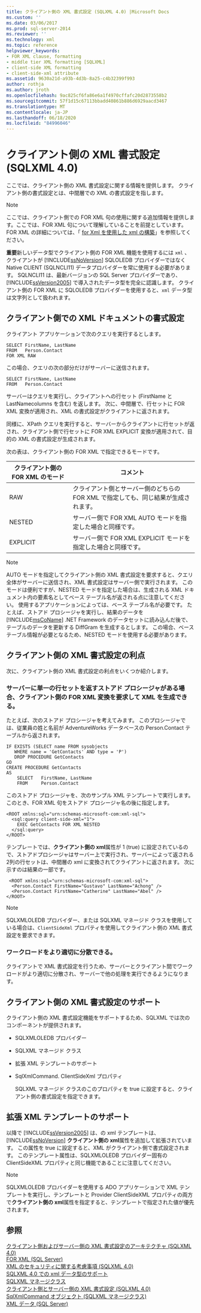 ```yaml
---
title: クライアント側の XML 書式設定 (SQLXML 4.0) |Microsoft Docs
ms.custom: ''
ms.date: 03/06/2017
ms.prod: sql-server-2014
ms.reviewer: ''
ms.technology: xml
ms.topic: reference
helpviewer_keywords:
- FOR XML clause, formatting
- middle tier XML formatting [SQLXML]
- client-side XML formatting
- client-side-xml attribute
ms.assetid: 9630a21d-a93b-4d3b-8a25-c4b32399f993
author: rothja
ms.author: jroth
ms.openlocfilehash: 9ac825cf6fa86e6a1f4970cffafc20d2873558b2
ms.sourcegitcommit: 57f1d15c67113bbadd40861b886d6929aacd3467
ms.translationtype: MT
ms.contentlocale: ja-JP
ms.lasthandoff: 06/18/2020
ms.locfileid: "84996046"
---
```

# <a name="client-side-xml-formatting-sqlxml-40"></a>クライアント側の XML 書式設定 (SQLXML 4.0)
  ここでは、クライアント側の XML 書式設定に関する情報を提供します。 クライアント側の書式設定とは、中間層での XML の書式設定を指します。  
  
> [!NOTE]  
>  ここでは、クライアント側での FOR XML 句の使用に関する追加情報を提供します。ここでは、FOR XML 句について理解していることを前提としています。 FOR XML の詳細については、「 [for Xml を使用した xml の構築](../../xml/for-xml-sql-server.md)」を参照してください。  
  
 **重要**新しいデータ型でクライアント側の FOR XML 機能を使用するには `xml` 、クライアントが [!INCLUDE[ssNoVersion](../../../includes/ssnoversion-md.md)] SQLOLEDB プロバイダーではなく Native CLIENT (SQLNCLI11) データプロバイダーを常に使用する必要があります。 SQLNCLI11 は、最新バージョンの SQL Server プロバイダーであり、[!INCLUDE[ssVersion2005](../../../includes/ssversion2005-md.md)] で導入されたデータ型を完全に認識します。 クライアント側の FOR XML に SQLOLEDB プロバイダーを使用すると、`xml` データ型は文字列として扱われます。  
  
## <a name="formatting-xml-documents-on-the-client-side"></a>クライアント側での XML ドキュメントの書式設定  
 クライアント アプリケーションで次のクエリを実行するとします。  
  
```  
SELECT FirstName, LastName  
FROM   Person.Contact  
FOR XML RAW  
```  
  
 この場合、クエリの次の部分だけがサーバーに送信されます。  
  
```  
SELECT FirstName, LastName  
FROM   Person.Contact  
```  
  
 サーバーはクエリを実行し、クライアントへの行セット (FirstName と LastNamecolumns を含む) を返します。 次に、中間層で、行セットに FOR XML 変換が適用され、XML の書式設定がクライアントに返されます。  
  
 同様に、XPath クエリを実行すると、サーバーからクライアントに行セットが返され、クライアント側で行セットに FOR XML EXPLICIT 変換が適用されて、目的の XML の書式設定が生成されます。  
  
 次の表は、クライアント側の FOR XML で指定できるモードです。  
  
|クライアント側の FOR XML のモード|コメント|  
|-------------------------------|-------------|  
|RAW|クライアント側とサーバー側のどちらの FOR XML で指定しても、同じ結果が生成されます。|  
|NESTED|サーバー側で FOR XML AUTO モードを指定した場合と同様です。|  
|EXPLICIT|サーバー側で FOR XML EXPLICIT モードを指定した場合と同様です。|  
  
> [!NOTE]  
>  AUTO モードを指定してクライアント側の XML 書式設定を要求すると、クエリ全体がサーバーに送信され、XML 書式設定はサーバー側で実行されます。 このモードは便利ですが、NESTED モードを指定した場合は、生成される XML ドキュメント内の要素名としてベース テーブル名が返される点に注意してください。 使用するアプリケーションによっては、ベース テーブル名が必要です。 たとえば、ストアド プロシージャを実行し、結果のデータを [!INCLUDE[msCoName](../../../includes/msconame-md.md)] .NET Framework のデータセットに読み込んだ後で、テーブルのデータを更新する DiffGram を生成するとします。 この場合、ベース テーブル情報が必要となるため、NESTED モードを使用する必要があります。  
  
## <a name="benefits-of-client-side-xml-formatting"></a>クライアント側の XML 書式設定の利点  
 次に、クライアント側の XML 書式設定の利点をいくつか紹介します。  
  
### <a name="if-you-have-stored-procedures-on-the-server-that-return-a-single-rowset-you-can-request-client-side-for-xml-transformation-to-generate-an-xml"></a>サーバーに単一の行セットを返すストアド プロシージャがある場合、クライアント側の FOR XML 変換を要求して XML を生成できる。  
 たとえば、次のストアド プロシージャを考えてみます。 このプロシージャでは、従業員の姓と名前が AdventureWorks データベースの Person.Contact テーブルから返されます。  
  
```  
IF EXISTS (SELECT name FROM sysobjects  
   WHERE name = 'GetContacts' AND type = 'P')  
   DROP PROCEDURE GetContacts  
GO  
CREATE PROCEDURE GetContacts  
AS  
    SELECT   FirstName, LastName  
    FROM     Person.Contact  
```  
  
 このストアド プロシージャを、次のサンプル XML テンプレートで実行します。 このとき、FOR XML 句をストアド プロシージャ名の後に指定します。  
  
```  
<ROOT xmlns:sql="urn:schemas-microsoft-com:xml-sql">  
  <sql:query client-side-xml="1">  
    EXEC GetContacts FOR XML NESTED  
  </sql:query>  
</ROOT>  
```  
  
 テンプレートでは、**クライアント側の xml**属性が 1 (true) に設定されているので、ストアドプロシージャはサーバー上で実行され、サーバーによって返される2列の行セットは、中間層の xml に変換されてクライアントに返されます。 次に示すのは結果の一部です。  
  
```  
 <ROOT xmlns:sql="urn:schemas-microsoft-com:xml-sql">  
  <Person.Contact FirstName="Gustavo" LastName="Achong" />   
  <Person.Contact FirstName="Catherine" LastName="Abel" />  
</ROOT>  
```  
  
> [!NOTE]  
>  SQLXMLOLEDB プロバイダー、または SQLXML マネージド クラスを使用している場合は、`ClientSideXml` プロパティを使用してクライアント側の XML 書式設定を要求できます。  
  
### <a name="the-workload-is-more-balanced"></a>ワークロードをより適切に分散できる。  
 クライアントで XML 書式設定を行うため、サーバーとクライアント間でワークロードがより適切に分散され、サーバーで他の処理を実行できるようになります。  
  
## <a name="supporting-client-side-xml-formatting"></a>クライアント側の XML 書式設定のサポート  
 クライアント側の XML 書式設定機能をサポートするため、SQLXML では次のコンポーネントが提供されます。  
  
-   SQLXMLOLEDB プロバイダー  
  
-   SQLXML マネージド クラス  
  
-   拡張 XML テンプレートのサポート  
  
-   SqlXmlCommand. ClientSideXml プロパティ  
  
     SQLXML マネージド クラスのこのプロパティを true に設定すると、クライアント側の書式設定を指定できます。  
  
## <a name="enhanced-xml-template-support"></a>拡張 XML テンプレートのサポート  
 以降で [!INCLUDE[ssVersion2005](../../../includes/ssversion2005-md.md)] は、の xml テンプレートは、 [!INCLUDE[ssNoVersion](../../../includes/ssnoversion-md.md)] **クライアント側の xml**属性を追加して拡張されています。 この属性を true に設定すると、XML がクライアント側で書式設定されます。 このテンプレート属性は、SQLXMLOLEDB プロバイダー固有の ClientSideXML プロパティと同じ機能であることに注意してください。  
  
> [!NOTE]  
>  SQLXMLOLEDB プロバイダーを使用する ADO アプリケーションで XML テンプレートを実行し、テンプレートと Provider ClientSideXML プロパティの両方で**クライアント側の xml**属性を指定すると、テンプレートで指定された値が優先されます。  
  
## <a name="see-also"></a>参照  
 [クライアント側およびサーバー側の XML 書式設定のアーキテクチャ &#40;SQLXML 4.0&#41;](server-side-xml-formatting-sqlxml-4-0.md)   
 [FOR XML &#40;SQL Server&#41;](../../xml/for-xml-sql-server.md)   
 [XML のセキュリティに関する考慮事項 &#40;SQLXML 4.0&#41;](../../sqlxml-annotated-xsd-schemas-xpath-queries/security/for-xml-security-considerations-sqlxml-4-0.md)   
 [SQLXML 4.0 での xml データ型のサポート](../xml-data-type-support-in-sqlxml-4-0.md)   
 [SQLXML マネージクラス](../../sqlxml-annotated-xsd-schemas-xpath-queries/net-framework-classes/sqlxml-4-0-net-framework-support-managed-classes.md)   
 [クライアント側とサーバー側の XML 書式設定 &#40;SQLXML 4.0&#41;](client-side-vs-server-side-xml-formatting-sqlxml-4-0.md)   
 [SqlXmlCommand オブジェクト &#40;SQLXML マネージクラス&#41;](../../sqlxml-annotated-xsd-schemas-xpath-queries/net-framework-classes/sqlxml-managed-classes-sqlxmlcommand-object.md)   
 [XML データ &#40;SQL Server&#41;](../../xml/xml-data-sql-server.md)  
  
  
